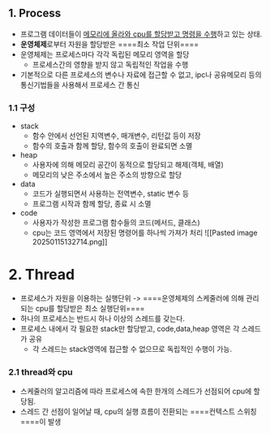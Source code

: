 ## 1. Process
- 프로그램 데이터들이 <u>메모리에 올라와 cpu를 할당받고 명령을 수행</u>하고 있는 상태.
- **운영체제**로부터 자원을 할당받은 ====최소 작업 단위====
- 운영체제는 프로세스마다 각각 독립된 메모리 영역을 할당
	- 프로세스간의 영향을 받지 않고 독립적인 작업을 수행
- 기본적으로 다른 프로세스의 변수나 자료에 접근할 수 없고, ipc나 공유메모리 등의 통신기법들을 사용해서 프로세스 간 통신
### 1.1 구성
-  stack
	- 함수 안에서 선언된 지역변수, 매개변수, 리턴값 등이 저장
	- 함수의 호출과 함께 할당, 함수의 호출이 완료되면 소멸
- heap
	- 사용자에 의해 메모리 공간이 동적으로 할당되고 해제(객체, 배열)
	- 메모리의 낮은 주소에서 높은 주소의 방향으로 할당
- data
	- 코드가 실행되면서 사용하는 전역변수, static 변수 등
	- 프로그램 시작과 함께 할당, 종료 시 소멸
- code
	- 사용자가 작성한 프로그램 함수들의 코드(메서드, 클래스)
	- cpu는 코드 영역에서 저장된 명령어를 하나씩 가져가 처리
![[Pasted image 20250115132714.png]]

# 2. Thread
- 프로세스가 자원을 이용하는 실행단위 -> ====운영체제의 스케줄러에 의해 관리되는 cpu를 할당받은 최소 실행단위====
- 하나의 프로세스는 반드시 하나 이상의 스레드를 갖는다.
- 프로세스 내에서 각 필요한 stack만 할당받고, code,data,heap 영역은 각 스레드가 공유
	- 각 스레드는 stack영역에 접근할 수 없으므로 독립적인 수행이 가능.

### 2.1 thread와 cpu
- 스케줄러의 알고리즘에 따라 프로세스에 속한 한개의 스레드가 선점되어 cpu에 할당됨.
- 스레드 간 선점이 일어날 때, cpu의 실행 흐름이 전환되는 ====컨텍스트 스위칭====이 발생
